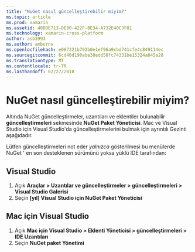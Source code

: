 ```yaml
---
title: "NuGet nasıl güncelleştirebilir miyim?"
ms.topic: article
ms.prod: xamarin
ms.assetid: 40DDE713-DE80-422F-BE34-A732E40C3F81
ms.technology: xamarin-cross-platform
author: asb3993
ms.author: amburns
ms.openlocfilehash: e087321b792b0e1ef96a9cbd741cfe4c849114ec
ms.sourcegitcommit: 6cd40d190abe38edd50fc74331be15324a845a28
ms.translationtype: MT
ms.contentlocale: tr-TR
ms.lasthandoff: 02/27/2018
---
```

# <a name="how-can-i-update-nuget"></a>NuGet nasıl güncelleştirebilir miyim?

Altında NuGet güncelleştirmeler, uzantıları ve eklentiler bulunabilir **güncelleştirmeleri** sekmesinde **NuGet Paket Yöneticisi**. Mac ve Visual Studio için Visual Studio'da güncelleştirmelerini bulmak için ayrıntılı Gezinti aşağıdadır. 

Lütfen güncelleştirmeleri not eder *yalnızca* gösterilmesi bu menülerde NuGet ' en son desteklenen sürümünü yoksa yüklü IDE tarafından:

## <a name="visual-studio"></a>Visual Studio
1. Açık **Araçlar > Uzantılar ve güncelleştirmeler > güncelleştirmeleri > Visual Studio Galerisi**
2. Seçin **[yıl] Visual Studio için NuGet Paket Yöneticisi**

## <a name="visual-studio-for-mac"></a>Mac için Visual Studio

1. Açık **Mac için Visual Studio > Eklenti Yöneticisi > güncelleştirmeleri > IDE Uzantıları**
2. Seçin **NuGet paket Yönetimi**

